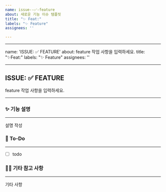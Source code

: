 ```yaml
---
name: issue--✅-feature
about: 새로운 기능 이슈 템플릿
title: "✨ Feat:"
labels: "✨ Feature"
assignees: ''

---
```


---
name: 'ISSUE: ✅ FEATURE'
about: feature 작업 사항을 입력하세요.
title: "✨Feat:"
labels: ":sparkles: Feature"
assignees: ''

---

## ISSUE: ✅ FEATURE

feature 작업 사항을 입력하세요.

---

### ✨ 기능 설명

---

설명 작성



### 📌 To-Do

---
-[ ] todo

### 🙌🏻 기타 참고 사항

---

기타 사항
